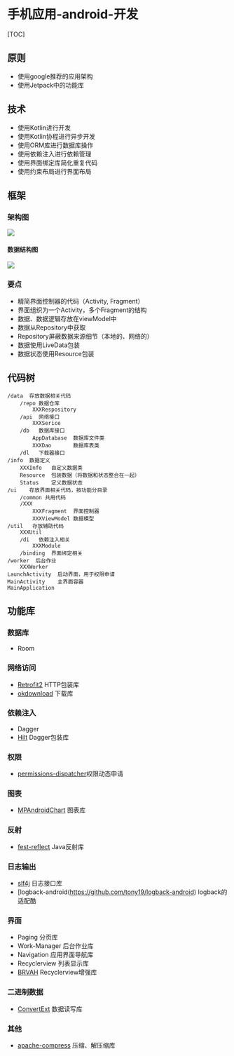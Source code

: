 


# 手机应用-android-开发

[TOC]



## 原则
* 使用google推荐的应用架构
* 使用Jetpack中的功能库


## 技术
* 使用Kotlin进行开发
* 使用Kotlin协程进行异步开发
* 使用ORM库进行数据库操作
* 使用依赖注入进行依赖管理
* 使用界面绑定库简化重复代码
* 使用约束布局进行界面布局


## 框架

### 架构图
![](https://gitee.com/cc12703/figurebed/raw/master/img/20201111113003.png)


#### 数据结构图
![](https://gitee.com/cc12703/figurebed/raw/master/img/20210722101121.png)

### 要点
* 精简界面控制器的代码（Activity, Fragment）
* 界面组织为一个Activity，多个Fragment的结构
* 数据、数据逻辑存放在viewModel中
* 数据从Repository中获取
* Repository屏蔽数据来源细节（本地的、网络的）
* 数据使用LiveData包装
* 数据状态使用Resource包装


## 代码树
```
/data  存放数据相关代码
    /repo 数据仓库
        XXXRespository
    /api  网络接口
        XXXSerice
    /db   数据库接口
        AppDatabase  数据库文件类
        XXXDao       数据库表类
    /dl   下载器接口
/info  数据定义
    XXXInfo   自定义数据类
    Resource  包装数据（将数据和状态整合在一起）
    Status    定义数据状态
/ui    存放界面相关代码，按功能分目录
    /common 共用代码
    /XXX
        XXXFragment  界面控制器
        XXXViewModel 数据模型 
/util   存放辅助代码
    XXXUtil
    /di   依赖注入相关
        XXXModule 
    /binding  界面绑定相关
/worker  后台作业
    XXXWorker  
LaunchActivity  启动界面，用于权限申请
MainActivity    主界面容器
MainApplication 
```


## 功能库

### 数据库
* Room   

### 网络访问
* [Retrofit2](https://github.com/square/retrofit)  HTTP包装库
* [okdownload](https://github.com/lingochamp/okdownload) 下载库

### 依赖注入
* Dagger  
* [Hilt](https://dagger.dev/hilt/) Dagger包装库

### 权限
* [permissions-dispatcher](https://github.com/permissions-dispatcher/PermissionsDispatcher)权限动态申请

### 图表
* [MPAndroidChart](https://github.com/PhilJay/MPAndroidChart)  图表库

### 反射
* [fest-reflect](https://github.com/alexruiz/fest-reflect)  Java反射库

### 日志输出
* [slf4j](http://www.slf4j.org/manual.html)  日志接口库
* [logback-android(https://github.com/tony19/logback-android) logback的适配酷

### 界面
* Paging  分页库
* Work-Manager 后台作业库
* Navigation 应用界面导航库
* Recyclerview  列表显示库
* [BRVAH](https://github.com/CymChad/BaseRecyclerViewAdapterHelper) Recyclerview增强库

### 二进制数据
* [ConvertExt](https://github.com/swallowsonny/ConvertExt) 数据读写库

### 其他
* [apache-compress](https://commons.apache.org/proper/commons-compress/) 压缩、解压缩库




